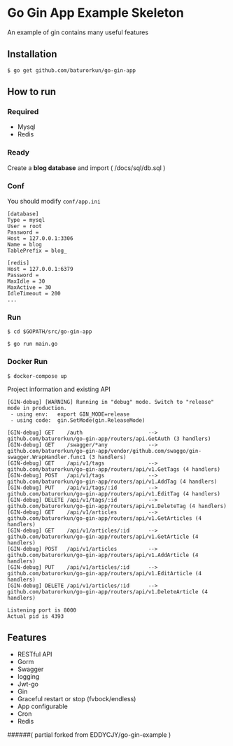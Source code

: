 # Go Gin App Example Skeleton

An example of gin contains many useful features


## Installation
```
$ go get github.com/baturorkun/go-gin-app
```

## How to run

### Required

- Mysql
- Redis

### Ready

Create a **blog database** and import ( /docs/sql/db.sql )

### Conf

You should modify `conf/app.ini`

```
[database]
Type = mysql
User = root
Password =
Host = 127.0.0.1:3306
Name = blog
TablePrefix = blog_

[redis]
Host = 127.0.0.1:6379
Password =
MaxIdle = 30
MaxActive = 30
IdleTimeout = 200
...
```

### Run
```
$ cd $GOPATH/src/go-gin-app

$ go run main.go 
```

### Docker Run
```
$ docker-compose up

```

Project information and existing API

```
[GIN-debug] [WARNING] Running in "debug" mode. Switch to "release" mode in production.
 - using env:	export GIN_MODE=release
 - using code:	gin.SetMode(gin.ReleaseMode)

[GIN-debug] GET    /auth                     --> github.com/baturorkun/go-gin-app/routers/api.GetAuth (3 handlers)
[GIN-debug] GET    /swagger/*any             --> github.com/baturorkun/go-gin-app/vendor/github.com/swaggo/gin-swagger.WrapHandler.func1 (3 handlers)
[GIN-debug] GET    /api/v1/tags              --> github.com/baturorkun/go-gin-app/routers/api/v1.GetTags (4 handlers)
[GIN-debug] POST   /api/v1/tags              --> github.com/baturorkun/go-gin-app/routers/api/v1.AddTag (4 handlers)
[GIN-debug] PUT    /api/v1/tags/:id          --> github.com/baturorkun/go-gin-app/routers/api/v1.EditTag (4 handlers)
[GIN-debug] DELETE /api/v1/tags/:id          --> github.com/baturorkun/go-gin-app/routers/api/v1.DeleteTag (4 handlers)
[GIN-debug] GET    /api/v1/articles          --> github.com/baturorkun/go-gin-app/routers/api/v1.GetArticles (4 handlers)
[GIN-debug] GET    /api/v1/articles/:id      --> github.com/baturorkun/go-gin-app/routers/api/v1.GetArticle (4 handlers)
[GIN-debug] POST   /api/v1/articles          --> github.com/baturorkun/go-gin-app/routers/api/v1.AddArticle (4 handlers)
[GIN-debug] PUT    /api/v1/articles/:id      --> github.com/baturorkun/go-gin-app/routers/api/v1.EditArticle (4 handlers)
[GIN-debug] DELETE /api/v1/articles/:id      --> github.com/baturorkun/go-gin-app/routers/api/v1.DeleteArticle (4 handlers)

Listening port is 8000
Actual pid is 4393
```

## Features

- RESTful API
- Gorm
- Swagger
- logging
- Jwt-go
- Gin
- Graceful restart or stop (fvbock/endless)
- App configurable
- Cron
- Redis

######( partial forked from EDDYCJY/go-gin-example )
